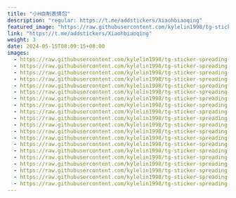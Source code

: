 ```yaml
---
title: "小H自制表情包"
description: "regular: https://t.me/addstickers/Xiaohbiaoqing"
featured_image: "https://raw.githubusercontent.com/kylelin1998/tg-sticker-spreading-worldwide-images/main/img/6d49af2b-60fe-4219-8ed2-00b233ce4afb.jpg"
link: "https://t.me/addstickers/Xiaohbiaoqing"
weight: 3
date: 2024-05-15T08:09:15+08:00
images:
  - https://raw.githubusercontent.com/kylelin1998/tg-sticker-spreading-worldwide-images/main/img/6d49af2b-60fe-4219-8ed2-00b233ce4afb.jpg
  - https://raw.githubusercontent.com/kylelin1998/tg-sticker-spreading-worldwide-images/main/img/4210654f-e682-41b3-88b5-cda63efe9b8e.jpg
  - https://raw.githubusercontent.com/kylelin1998/tg-sticker-spreading-worldwide-images/main/img/20d1f4c1-74cd-44f2-ba19-b9d850dc3e1a.jpg
  - https://raw.githubusercontent.com/kylelin1998/tg-sticker-spreading-worldwide-images/main/img/059f4dba-b917-4896-9943-9c8a1529f1b8.jpg
  - https://raw.githubusercontent.com/kylelin1998/tg-sticker-spreading-worldwide-images/main/img/b95a03ed-2994-4d21-8894-0015301119a0.jpg
  - https://raw.githubusercontent.com/kylelin1998/tg-sticker-spreading-worldwide-images/main/img/414d6a6b-1a86-4a4b-b9cc-396e2bfd3b06.jpg
  - https://raw.githubusercontent.com/kylelin1998/tg-sticker-spreading-worldwide-images/main/img/ddfedc8f-2b8a-477a-8fd0-dc41c5579ee4.jpg
  - https://raw.githubusercontent.com/kylelin1998/tg-sticker-spreading-worldwide-images/main/img/60ac1a95-60b3-4303-9e49-8da67fc35433.jpg
  - https://raw.githubusercontent.com/kylelin1998/tg-sticker-spreading-worldwide-images/main/img/d2e3e074-8ca4-46fc-9219-4d3347fb5458.jpg
  - https://raw.githubusercontent.com/kylelin1998/tg-sticker-spreading-worldwide-images/main/img/2fbd66c8-e71d-4ad5-88ae-a9c39cf7d0b4.jpg
  - https://raw.githubusercontent.com/kylelin1998/tg-sticker-spreading-worldwide-images/main/img/2473a28f-92a0-4c01-9c4c-50ee2261bd3c.jpg
  - https://raw.githubusercontent.com/kylelin1998/tg-sticker-spreading-worldwide-images/main/img/1657205d-a6af-4d13-a1e0-995860963b2b.jpg
  - https://raw.githubusercontent.com/kylelin1998/tg-sticker-spreading-worldwide-images/main/img/80628249-ffee-4579-b72a-ef8145b1791c.jpg
  - https://raw.githubusercontent.com/kylelin1998/tg-sticker-spreading-worldwide-images/main/img/5b5af49f-afdb-4c36-a582-88f30b8fb568.jpg
  - https://raw.githubusercontent.com/kylelin1998/tg-sticker-spreading-worldwide-images/main/img/013d320f-05dc-4519-a287-41ff64f0c6f4.jpg
  - https://raw.githubusercontent.com/kylelin1998/tg-sticker-spreading-worldwide-images/main/img/7bd7c040-10ca-468f-9674-7686af340d77.jpg
  - https://raw.githubusercontent.com/kylelin1998/tg-sticker-spreading-worldwide-images/main/img/9739ba76-616d-424b-9bba-190d36b90abe.jpg
  - https://raw.githubusercontent.com/kylelin1998/tg-sticker-spreading-worldwide-images/main/img/81e5eade-73db-4bf1-8e74-7798aa4ee94c.jpg
  - https://raw.githubusercontent.com/kylelin1998/tg-sticker-spreading-worldwide-images/main/img/9eb851e2-96bf-4fc5-a76d-2f38981a8cb2.jpg
  - https://raw.githubusercontent.com/kylelin1998/tg-sticker-spreading-worldwide-images/main/img/6cab166f-4865-4b5b-bafd-c16c3386702e.jpg
---
```

